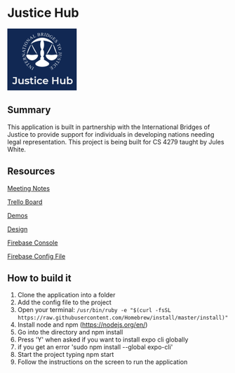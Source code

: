 # Justice Hub

![Justice Logo](/assets/logo.png)

## Summary

This application is built in partnership with the International Bridges of Justice to provide support
for individuals in developing nations needing legal representation. This project is being built for CS 4279 taught by Jules White.

## Resources

[Meeting Notes](https://drive.google.com/drive/folders/1rJVCRijpAJ4jqEw1JLW2U11afq9MQ8EJ?usp=sharing)

[Trello Board](https://trello.com/b/8oe69tJe/change-justicehub)

[Demos](https://drive.google.com/drive/folders/1ff3bEEceG2k-NNhkcLUfK_VOm-xTJVFq?usp=sharing)

[Design](https://drive.google.com/drive/folders/1IEopNFn3UwrX5nbW_u-onOS5egJUVToq?usp=sharing)

[Firebase Console](https://console.firebase.google.com/u/0/project/justice-hub/overview)

[Firebase Config File](https://drive.google.com/open?id=1kcfS1Y6KDH6j0r8wMxgIZCBrxV1UeZn5)

## How to build it

1. Clone the application into a folder
2. Add the config file to the project
3. Open your terminal:
    `/usr/bin/ruby -e "$(curl -fsSL https://raw.githubusercontent.com/Homebrew/install/master/install)"`
4. Install node and npm (https://nodejs.org/en/)
5. Go into the directory and npm install
6. Press 'Y' when asked if you want to install expo cli globally
7. if you get an error 'sudo npm install --global expo-cli'
8. Start the project typing npm start
9. Follow the instructions on the screen to run the application
